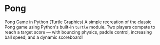 # Pong
Pong Game in Python (Turtle Graphics)  A simple recreation of the classic Pong game using Python's built-in `turtle` module.   Two players compete to reach a target score — with bouncing physics, paddle control, increasing ball speed, and a dynamic scoreboard!
